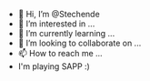 - 👋 Hi, I’m @Stechende
- 👀 I’m interested in ...
- 🌱 I’m currently learning ...
- 💞️ I’m looking to collaborate on ...
- 📫 How to reach me ...
- I'm playing SAPP :) 

<!---
Stechende/Stechende is a ✨ special ✨ repository because its `README.md` (this file) appears on your GitHub profile.
You can click the Preview link to take a look at your changes.
--->
